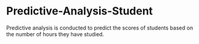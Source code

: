 # Predictive-Analysis-Student

Predictive analysis is conducted to predict the scores of students based on the number of hours they have studied.

